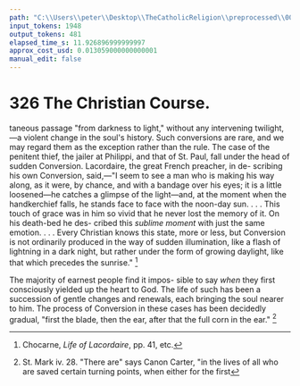 ```yaml
---
path: "C:\\Users\\peter\\Desktop\\TheCatholicReligion\\preprocessed\\00345.jpg"
input_tokens: 1948
output_tokens: 481
elapsed_time_s: 11.926896999999997
approx_cost_usd: 0.013059000000000001
manual_edit: false
---
```

# 326 The Christian Course.

taneous passage "from darkness to light," without
any intervening twilight,—a violent change in
the soul's history. Such conversions are rare,
and we may regard them as the exception
rather than the rule. The case of the penitent
thief, the jailer at Philippi, and that of St.
Paul, fall under the head of sudden Conversion.
Lacordaire, the great French preacher, in de-
scribing his own Conversion, said,—"I seem
to see a man who is making his way along, as
it were, by chance, and with a bandage over
his eyes; it is a little loosened—he catches a
glimpse of the light—and, at the moment when
the handkerchief falls, he stands face to face
with the noon-day sun. . . . This touch of
grace was in him so vivid that he never lost
the memory of it. On his death-bed he des-
cribed this *sublime moment* with just the same
emotion. . . . Every Christian knows this state,
more or less, but Conversion is not ordinarily
produced in the way of sudden illumination,
like a flash of lightning in a dark night, but
rather under the form of growing daylight, like
that which precedes the sunrise." [^1]

The majority of earnest people find it impos-
sible to say *when* they first consciously yielded
up the heart to God. The life of such has been
a succession of gentle changes and renewals,
each bringing the soul nearer to him. The
process of Conversion in these cases has been
decidedly gradual, "first the blade, then the ear,
after that the full corn in the ear." [^2]

[^1]: Chocarne, *Life of Lacordaire*, pp. 41, etc.
[^2]: St. Mark iv. 28.
"There are" says Canon Carter, "in the lives of all who
are saved certain turning points, when either for the first